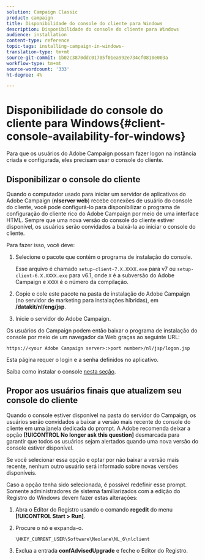 ```yaml
---
solution: Campaign Classic
product: campaign
title: Disponibilidade do console do cliente para Windows
description: Disponibilidade do console do cliente para Windows
audience: installation
content-type: reference
topic-tags: installing-campaign-in-windows-
translation-type: tm+mt
source-git-commit: 1b02c3870ddc01705f01ea992e734cf0810e003a
workflow-type: tm+mt
source-wordcount: '333'
ht-degree: 4%

---
```



# Disponibilidade do console do cliente para Windows{#client-console-availability-for-windows}

Para que os usuários do Adobe Campaign possam fazer logon na instância criada e configurada, eles precisam usar o console do cliente.

## Disponibilizar o console do cliente

Quando o computador usado para iniciar um servidor de aplicativos do Adobe Campaign (**nlserver web**) recebe conexões de usuário do console do cliente, você pode configurá-lo para disponibilizar o programa de configuração do cliente rico do Adobe Campaign por meio de uma interface HTML. Sempre que uma nova versão do console do cliente estiver disponível, os usuários serão convidados a baixá-la ao iniciar o console do cliente.

Para fazer isso, você deve:

1. Selecione o pacote que contém o programa de instalação do console.

   Esse arquivo é chamado `setup-client-7.X.XXXX.exe` para v7 ou `setup-client-6.X.XXXX.exe` para v6.1, onde `X` é a subversão do Adobe Campaign e `XXXX` é o número da compilação.

1. Copie e cole este pacote na pasta de instalação do Adobe Campaign (no servidor de marketing para instalações híbridas), em **/datakit/nl/eng/jsp**.
1. Inicie o servidor do Adobe Campaign.

Os usuários do Campaign podem então baixar o programa de instalação do console por meio de um navegador da Web graças ao seguinte URL:

```
https://<your Adobe Campaign server>:>port number>/nl/jsp/logon.jsp
```

Esta página requer o login e a senha definidos no aplicativo.

Saiba como instalar o console [nesta seção](../../installation/using/installing-the-client-console.md).

## Propor aos usuários finais que atualizem seu console do cliente

Quando o console estiver disponível na pasta do servidor do Campaign, os usuários serão convidados a baixar a versão mais recente do console do cliente em uma janela dedicada do prompt. A Adobe recomenda deixar a opção **[!UICONTROL No longer ask this question]** desmarcada para garantir que todos os usuários sejam alertados quando uma nova versão do console estiver disponível.

Se você selecionar essa opção e optar por não baixar a versão mais recente, nenhum outro usuário será informado sobre novas versões disponíveis.

Caso a opção tenha sido selecionada, é possível redefinir esse prompt. Somente administradores de sistema familiarizados com a edição do Registro do Windows devem fazer estas alterações:

1. Abra o Editor do Registro usando o comando **regedit** do menu **[!UICONTROL Start > Run]**.
1. Procure o nó e expanda-o.

   ```
   \HKEY_CURRENT_USER\Software\Neolane\NL_6\nlclient
   ```

1. Exclua a entrada **confAdvisedUpgrade** e feche o Editor do Registro.

